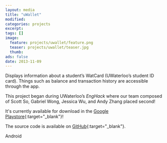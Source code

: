 ```yaml
---
layout: media
title: "uWallet"
modified:
categories: projects
excerpt:
tags: []
image:
  feature: projects/uwallet/feature.png
  teaser: projects/uwallet/teaser.jpg
  thumb:
ads: false
date: 2013-11-09
---
```


Displays information about a student’s WatCard (UWaterloo’s student ID card). Things such as balance and transaction history are accessible through the app.

This project began during UWaterloo’s _EngHack_ where our team composed of Scott So, Gabriel Wong, Jessica Wu, and Andy Zhang placed second!

It's currently available for download in the [Google Playstore](https://play.google.com/store/apps/details?id=ca.uwallet.main&hl=en){:target="_blank"}!

The source code is available on [GitHub](https://github.com/andyzg/UWallet){:target="_blank"}.

<span class="badge">Android</span>